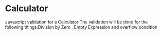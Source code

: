 # Calculator
Javascript validation for a Calculator
The validation will be done for the following things:Division by Zero , Empty Expression and overflow condition
